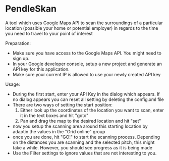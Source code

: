 # PendleSkan
A tool which uses Google Maps API to scan the surroundings of a particular location (possible your home or potential employer) in regards to the time you need to travel to your point of interest

Preparation:
- Make sure you have access to the Google Maps API. You might need to sign up.
- In your Google developer console, setup a new project and generate an API key for this application.
- Make sure your current IP is allowed to use your newly created API key

Usage:
- During the first start, enter your API Key in the dialog which appears. If no dialog appears you can reset all setting by deleting the config.xml file
- There are two ways of setting the start position:
	1) Either look up the coordinates of the location you want to scan, enter it in the text boxes and hit "goto"
	2) Pan and drag the map to the desired location and hit "set"
- now you setup the scanning area around this starting location by adaptin the values in the "Grid online" group
- once you are done, hit "GO!" to start the scanning process. Depending on the distances you are scanning and the selected pitch, this might take a while. However, you should see progress as it is being made
- Use the Filter settings to ignore values that are not interesting to you. 
	

